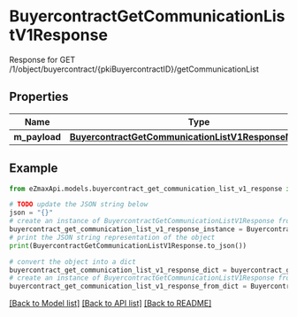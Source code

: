 # BuyercontractGetCommunicationListV1Response

Response for GET /1/object/buyercontract/{pkiBuyercontractID}/getCommunicationList

## Properties

Name | Type | Description | Notes
------------ | ------------- | ------------- | -------------
**m_payload** | [**BuyercontractGetCommunicationListV1ResponseMPayload**](BuyercontractGetCommunicationListV1ResponseMPayload.md) |  | 

## Example

```python
from eZmaxApi.models.buyercontract_get_communication_list_v1_response import BuyercontractGetCommunicationListV1Response

# TODO update the JSON string below
json = "{}"
# create an instance of BuyercontractGetCommunicationListV1Response from a JSON string
buyercontract_get_communication_list_v1_response_instance = BuyercontractGetCommunicationListV1Response.from_json(json)
# print the JSON string representation of the object
print(BuyercontractGetCommunicationListV1Response.to_json())

# convert the object into a dict
buyercontract_get_communication_list_v1_response_dict = buyercontract_get_communication_list_v1_response_instance.to_dict()
# create an instance of BuyercontractGetCommunicationListV1Response from a dict
buyercontract_get_communication_list_v1_response_from_dict = BuyercontractGetCommunicationListV1Response.from_dict(buyercontract_get_communication_list_v1_response_dict)
```
[[Back to Model list]](../README.md#documentation-for-models) [[Back to API list]](../README.md#documentation-for-api-endpoints) [[Back to README]](../README.md)


